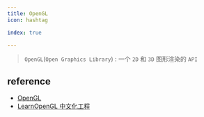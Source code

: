 ```yaml
---
title: OpenGL
icon: hashtag

index: true

---
```


> `OpenGL`(`Open Graphics Library`) : 一个 `2D` 和 `3D` 图形渲染的 `API`

## reference

- [OpenGL](https://www.opengl.org/)
- [LearnOpenGL 中文化工程](https://github.com/LearnOpenGL-CN/LearnOpenGL-CN)